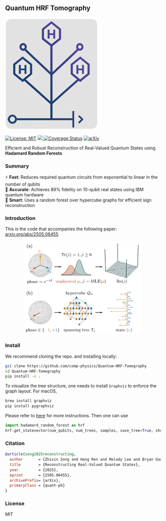 ## Quantum HRF Tomography
<img src="assets/logo-qht.png" alt="HRF Banner" width="300"/>

[![License: MIT](https://img.shields.io/badge/License-MIT-yellow.svg)](#license)
<a href="https://github.com/comp-physics/Quantum-HRF-Tomography/actions">
<img src="https://github.com/comp-physics/Quantum-HRF-Tomography/actions/workflows/ci.yml/badge.svg" />
</a>
[![Coverage Status](https://coveralls.io/repos/github/comp-physics/Quantum-HRF-Tomography/badge.svg)](https://coveralls.io/github/comp-physics/Quantum-HRF-Tomography)
[![arXiv](https://img.shields.io/badge/arXiv-2505.06455-b31b1b.svg)](https://arxiv.org/abs/2505.06455)

Efficient and Robust Reconstruction of Real-Valued Quantum States using **Hadamard Random Forests**

### Summary

⚡ **Fast**: Reduces required quantum circuits from exponential to linear in the number of qubits  
🎯 **Accurate**: Achieves 89% fidelity on 10-qubit real states using IBM quantum hardware  
🧠 **Smart**: Uses a random forest over hypercube graphs for efficient sign reconstruction  

### Introduction

This is the code that accompanies the following paper: [arxiv.org/abs/2505.06455](https://arxiv.org/abs/2505.06455)

<div align="center">
<img src="https://github.com/comp-physics/Quantum-HRF-Tomography/blob/master/assets/overview.png" height="300px"> 
</div>

### Install 

We recommend cloning the repo. and installing locally:

```bash
git clone https://github.com/comp-physics/Quantum-HRF-Tomography
cd Quantum-HRF-Tomography
pip install -e .
```

To visualize the tree structure, one needs to install `Graphviz` to enforce the graph layout. For macOS,

```bash
brew install graphviz
pip install pygraphviz
```

Please refer to [here](https://www.graphviz.org/download/) for more instructions. Then one can use 

```python
import hadamard_random_forest as hrf
hrf.get_statevector(num_qubits, num_trees, samples, save_tree=True, show_tree=True)
```

### Citation

```bibtex
@article{song2025reconstructing,
  author       = {Zhixin Song and Hang Ren and Melody Lee and Bryan Gard and Nicolas Renaud and Spencer H. Bryngelson},
  title        = {Reconstructing Real-Valued Quantum States},
  year         = {2025},
  eprint       = {2505.06455},
  archivePrefix= {arXiv},
  primaryClass = {quant-ph}
}
```


### License

MIT
